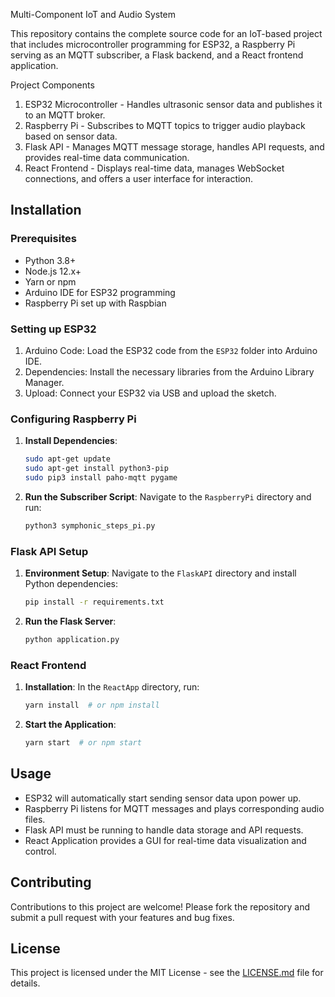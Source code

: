 

Multi-Component IoT and Audio System

This repository contains the complete source code for an IoT-based project that includes microcontroller programming for ESP32, a Raspberry Pi serving as an MQTT subscriber, a Flask backend, and a React frontend application.

Project Components

1. ESP32 Microcontroller - Handles ultrasonic sensor data and publishes it to an MQTT broker.
2. Raspberry Pi - Subscribes to MQTT topics to trigger audio playback based on sensor data.
3. Flask API - Manages MQTT message storage, handles API requests, and provides real-time data communication.
4. React Frontend - Displays real-time data, manages WebSocket connections, and offers a user interface for interaction.

## Installation

### Prerequisites

- Python 3.8+
- Node.js 12.x+
- Yarn or npm
- Arduino IDE for ESP32 programming
- Raspberry Pi set up with Raspbian

### Setting up ESP32

1. Arduino Code: Load the ESP32 code from the `ESP32` folder into Arduino IDE.
2. Dependencies: Install the necessary libraries from the Arduino Library Manager.
3. Upload: Connect your ESP32 via USB and upload the sketch.

### Configuring Raspberry Pi

1. **Install Dependencies**:
   ```bash
   sudo apt-get update
   sudo apt-get install python3-pip
   sudo pip3 install paho-mqtt pygame
   ```
2. **Run the Subscriber Script**: Navigate to the `RaspberryPi` directory and run:
   ```bash
   python3 symphonic_steps_pi.py
   ```

### Flask API Setup

1. **Environment Setup**: Navigate to the `FlaskAPI` directory and install Python dependencies:
   ```bash
   pip install -r requirements.txt
   ```
2. **Run the Flask Server**:
   ```bash
   python application.py
   ```

### React Frontend

1. **Installation**: In the `ReactApp` directory, run:
   ```bash
   yarn install  # or npm install
   ```
2. **Start the Application**:
   ```bash
   yarn start  # or npm start
   ```

## Usage

- ESP32 will automatically start sending sensor data upon power up.
- Raspberry Pi listens for MQTT messages and plays corresponding audio files.
- Flask API must be running to handle data storage and API requests.
- React Application provides a GUI for real-time data visualization and control.

## Contributing

Contributions to this project are welcome! Please fork the repository and submit a pull request with your features and bug fixes.

## License

This project is licensed under the MIT License - see the [LICENSE.md](LICENSE.md) file for details.

